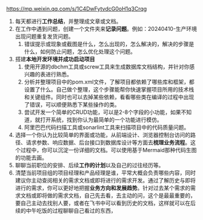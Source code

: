 https://mp.weixin.qq.com/s/1C4DwFytvdcG0oH1q3Crqg
1. 每天都进行**工作总结**，并整理成文章或文档。
2. 在工作中遇到问题，创建一个文件夹来**记录问题**。例如：20240410-生产环境出现问题重复发货问题。
    1. 错误提示或现象或截图是什么，怎么出现的，怎么解决的，解决的步骤是什么，如何防止问题，怎么优化处理这个问题。
3. 搭建**本地开发环境并成功启动项目**
    1. 使用开源的dbchm工具或screw工具来生成数据库文档结构，并针对你感兴趣的表进行熟悉。
    2. 分析并整理项目中的pom.xml文件，了解项目都依赖了哪些库和框架，都设置了什么。自己做个整理，这个步骤能帮你快速掌握项目所用的技术栈和关键组件。同时也可以去掉某些依赖，看看哪些类在编译的过程中出现了错误，可以顺便熟悉下某些操作的类。
    3. 尝试开发一个简单的CRUD功能，可以是2-8个字段的小功能，如果不知道，就打开系统，找到你认为最简单的一个功能进行模仿。
    4. 阿里巴巴代码扫描工具或sonarlint工具来扫描项目中的代码质量问题。
4. 选择一个你认为比较简单的界面或功能，从前端设计、浏览器控制台访问的路径、请求参数、响应数据、后台接口到数据库设计等方面去**梳理业务流程**。这个过程中，你可以沉淀一份详细的文档。可以使用基于Mermaid那种代码生图的功能去画。
5. 聊聊当前职位的安排、后续**工作的计划**以及自己的过往经历等。
6. 清楚当前项目组的项目经理和产品经理是谁，平常大概会负责哪些内容，同时建议你主动查阅相关的需求文档或即将进行的需求开发。通过了解历史与即将进行的需求，你可以更好地把握**业务方向和发展趋势**。针对过去某个需求的需求文档或即将做的需求文档，自己先去看，去主动的问，这个是最最重要的，要自己主动去找别人要，或者在飞书中可以看到历史的文档，这样就可以在后续的中午吃饭的过程聊聊自己看过的东西，